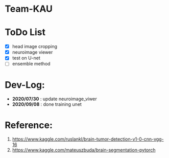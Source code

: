 # Team-KAU

# ToDo List
- [x] head image cropping
- [x] neuroimage viewer
- [x] test on U-net
- [ ] ensemble method

# Dev-Log:
- **2020/07/30** : update neuroimage_viwer
- **2020/09/08** : done training unet

# Reference:
1. https://www.kaggle.com/ruslankl/brain-tumor-detection-v1-0-cnn-vgg-16
2. https://www.kaggle.com/mateuszbuda/brain-segmentation-pytorch